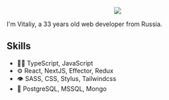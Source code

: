 
<p align="center">
  <img src="https://readme-typing-svg.herokuapp.com/?lines=Hi!+👋&font=Fira%20Code&center=true&width=380&height=50&size=27&color=06161D">
</p>


I'm Vitaliy, a 33 years old web developer from Russia.


## Skills
- 👨‍💻 TypeScript, JavaScript
- ⚙️ React, NextJS, Effector, Redux
- 👁️ SASS, CSS, Stylus, Tailwindcss
- 💽 PostgreSQL, MSSQL, Mongo


